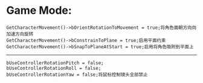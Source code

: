 Game Mode:
=
    GetCharacterMovement()->bOrientRotationToMovement = true;将角色面朝方向向加速方向旋转
    GetCharacterMovement()->bConstrainToPlane = true;启用平面约束
    GetCharacterMovement()->bSnapToPlaneAtStart = true;启用将角色吸附到平面上
--------------------------------------------------------------------------------------
    bUseControllerRotationPitch = false;
	bUseControllerRotationRoll = false;
	bUseControllerRotationYaw = false;将鼠标控制镜头全部禁止
